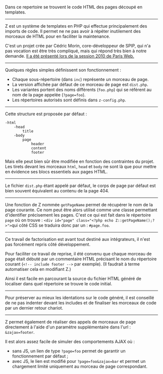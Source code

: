Dans ce repertoire se trouvent le code HTML des pages découpé en templates.

---

Z est un système de templates en PHP qui effectue principalement des imports de code.
Il permet ne ne pas avoir à répéter inutilement des morceaux de HTML pour en faciliter la maintenance.

C'est un projet crée par Cédric Morin, core-développeur de SPIP, qui n'a pas vocation est être très compliqué, mais qui répond très bien à notre demande.
[Il a été présenté lors de la session 2010 de Paris Web.](http://www.yterium.net/Un-framework-HTML-est-il-possible)

---

Quelques règles simples définissent son fonctionnement :

 - Chaque sous-répertoire (dans `inc`) représente un morceau de page.
 - La version affichée par défaut de ce morceau de page est `dist.php`.
 - Les variantes portent des noms différents (`foo.php`) qui se référent au nom de la page appelée (`?page=foo`).
 - Les répertoires autorisés sont définis dans `z-config.php`.

---

Cette structure est proposée par défaut :

    -html
        -head
            title
        -body
            page
                header
                content
                footer
                
Mais elle peut bien sûr être modifiée en fonction des contraintes du projet.
Les tirets devant les morceaux `html`, `head` et `body` ne sont là que pour mettre en évidence ses blocs essentiels aux pages HTML.

---

Le fichier `dist.php` étant appelé par défaut, le corps de page par défaut est bien souvent équivalent au contenu de la page 404.

---

Une fonction de Z nommée `getPageName` permet de récupérer le nom de la page courante. Ce nom peut être alors utilisé comme une classe permettant d'identifier précisement les pages.
C'est ce qui est fait dans le répertoire `page` où on trouve : `<div id="page" class="<?php echo Z::getPageName();?>">`qui côté CSS se traduira donc par un : `#page.foo`.

---
 
Ce travail de factorisation est avant tout destiné aux intégrateurs, il n'est pas forcément repris côté développement.

Pour faciliter ce travail de reprise, il été convenu que chaque morceau de page était débuté par un commentaire HTML précisant le nom du répertoire courant (`<!-- include footer -->` par exemple).
(Il faudrait à terme automatiser cela en modifiant Z.)

Ainsi il est facile en parcourant la source du fichier HTML généré de localiser dans quel répertoire se trouve le code initial.

---

Pour préserver au mieux les identations sur le code généré, il est conseillé de ne pas indenter devant les includes et de finaliser les morceaux de code par un dernier retour chariot.

---

Z permet également de réaliser des appels de morceaux de page directement à l'aide d'un paramètre supplémentaire dans l'url : `&zajax=footer`.

Il est alors assez facile de simuler des comportements AJAX où :

 - sans JS, un lien de type `?page=foo` permet de garantir un fonctionnement par défaut ; 
 - avec JS, le lien est modifié pour `?page=foo&zajax=bar` et permet un chargement limité uniquement au morceau de page correspondant.
